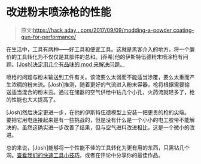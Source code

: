 # 改进粉末喷涂枪的性能

> 原文:[https://hack aday . com/2017/09/09/modding-a-powder coating-gun-for-performance/](https://hackaday.com/2017/09/09/modding-a-powdercoating-gun-for-performance/)

在生活中，工具有两种——好工具和便宜工具。这就是黑客介入的地方，将一个廉价的工具转化为不仅仅是其部件的总和。[乔希]他的伊斯特伍德粉末喷涂枪有问题。[[Josh]决定用几个有品味的 mod 来解决问题。](https://www.youtube.com/watch?v=_r5KQq7ACsM)

喷枪的问题与粉末输送到工件有关。该流要么太弱而不能适当涂覆，要么太重而产生浓稠的粉末流。[Josh]推测，随着更好的气流进入粉末容器，枪将根据需要输送适当混合的粉末云。通过在储器的空气供给中钻几个小孔，火药流就轻多了，枪的性能也大大提高了。

[Josh]然后决定更进一步，在他的伊斯特伍德模型上安装一把更贵的枪的尖端。要把它用电连接起来是有一些挑战的，但是没有什么是一个小小的电工胶带不能解决的。虽然这确实进一步改善了结果，但与空气进料改进相比，这是一个微小的改进。

总的来说，[Josh]能够将一个性能不佳的工具转化为更有用的东西，只需钻几个洞。[查看我们的快速工具小技巧](https://hackaday.com/2016/07/09/hacklet-115-more-quick-tool-hacks/)，或者在评论中分享你的最佳作品。